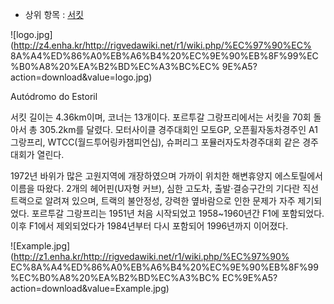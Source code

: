   * 상위 항목 : [서킷](%EC%84%9C%ED%82%B7.md)  

![logo.jpg](http://z4.enha.kr/http://rigvedawiki.net/r1/wiki.php/%EC%97%90%EC%
8A%A4%ED%86%A0%EB%A6%B4%20%EC%9E%90%EB%8F%99%EC%B0%A8%20%EA%B2%BD%EC%A3%BC%EC%
9E%A5?action=download&value=logo.jpg)

Autódromo do Estoril

서킷 길이는 4.36km이며, 코너는 13개이다. 포르투갈 그랑프리에서는 서킷을 70회 돌아서 총 305.2km를 달렸다. 모터사이클
경주대회인 모토GP, 오픈휠자동차경주인 A1 그랑프리, WTCC(월드투어링카챔피언십), 슈퍼리그 포뮬러자도차경주대회 같은 경주대회가 열린다.

1972년 바위가 많은 고원지역에 개장하였으며 가까이 위치한 해변휴양지 에스토릴에서 이름을 따왔다. 2개의 헤어핀(U자형 커브), 심한
고도차, 출발·결승구간의 기다란 직선트랙으로 알려져 있으며, 트랙의 불안정성, 강력한 옆바람으로 인한 문제가 자주 제기되었다. 포르투갈
그랑프리는 1951년 처음 시작되었고 1958~1960년간 F1에 포함되었다. 이후 F1에서 제외되었다가 1984년부터 다시 포함되어
1996년까지 이어졌다.

![Example.jpg](http://z1.enha.kr/http://rigvedawiki.net/r1/wiki.php/%EC%97%90%
EC%8A%A4%ED%86%A0%EB%A6%B4%20%EC%9E%90%EB%8F%99%EC%B0%A8%20%EA%B2%BD%EC%A3%BC%
EC%9E%A5?action=download&value=Example.jpg)

